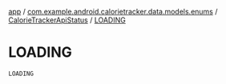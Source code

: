 [app](../../index.md) / [com.example.android.calorietracker.data.models.enums](../index.md) / [CalorieTrackerApiStatus](index.md) / [LOADING](./-l-o-a-d-i-n-g.md)

# LOADING

`LOADING`